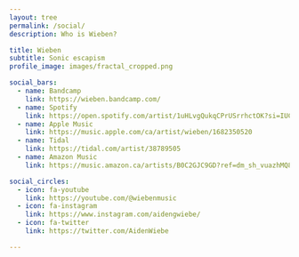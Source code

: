 ```yaml
---
layout: tree
permalink: /social/
description: Who is Wieben?

title: Wieben
subtitle: Sonic escapism
profile_image: images/fractal_cropped.png

social_bars:
  - name: Bandcamp
    link: https://wieben.bandcamp.com/
  - name: Spotify
    link: https://open.spotify.com/artist/1uHLvgQukqCPrUSrrhctOK?si=IUCDvvvFTDeSY5kYh8ZZig
  - name: Apple Music
    link: https://music.apple.com/ca/artist/wieben/1682350520
  - name: Tidal
    link: https://tidal.com/artist/38789505
  - name: Amazon Music
    link: https://music.amazon.ca/artists/B0C2GJC9GD?ref=dm_sh_vuazhMQ8zMeRAYKL7U51jMqTx

social_circles:
  - icon: fa-youtube
    link: https://youtube.com/@wiebenmusic
  - icon: fa-instagram
    link: https://www.instagram.com/aidengwiebe/
  - icon: fa-twitter
    link: https://twitter.com/AidenWiebe

---
```

